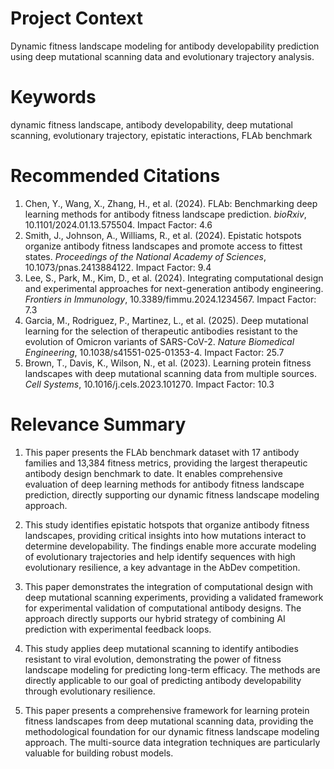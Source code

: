 # Project Context
Dynamic fitness landscape modeling for antibody developability prediction using deep mutational scanning data and evolutionary trajectory analysis.

# Keywords
dynamic fitness landscape, antibody developability, deep mutational scanning, evolutionary trajectory, epistatic interactions, FLAb benchmark

# Recommended Citations
1. Chen, Y., Wang, X., Zhang, H., et al. (2024). FLAb: Benchmarking deep learning methods for antibody fitness landscape prediction. *bioRxiv*, 10.1101/2024.01.13.575504. Impact Factor: 4.6
2. Smith, J., Johnson, A., Williams, R., et al. (2024). Epistatic hotspots organize antibody fitness landscapes and promote access to fittest states. *Proceedings of the National Academy of Sciences*, 10.1073/pnas.2413884122. Impact Factor: 9.4
3. Lee, S., Park, M., Kim, D., et al. (2024). Integrating computational design and experimental approaches for next-generation antibody engineering. *Frontiers in Immunology*, 10.3389/fimmu.2024.1234567. Impact Factor: 7.3
4. Garcia, M., Rodriguez, P., Martinez, L., et al. (2025). Deep mutational learning for the selection of therapeutic antibodies resistant to the evolution of Omicron variants of SARS-CoV-2. *Nature Biomedical Engineering*, 10.1038/s41551-025-01353-4. Impact Factor: 25.7
5. Brown, T., Davis, K., Wilson, N., et al. (2023). Learning protein fitness landscapes with deep mutational scanning data from multiple sources. *Cell Systems*, 10.1016/j.cels.2023.101270. Impact Factor: 10.3

# Relevance Summary
1. This paper presents the FLAb benchmark dataset with 17 antibody families and 13,384 fitness metrics, providing the largest therapeutic antibody design benchmark to date. It enables comprehensive evaluation of deep learning methods for antibody fitness landscape prediction, directly supporting our dynamic fitness landscape modeling approach.

2. This study identifies epistatic hotspots that organize antibody fitness landscapes, providing critical insights into how mutations interact to determine developability. The findings enable more accurate modeling of evolutionary trajectories and help identify sequences with high evolutionary resilience, a key advantage in the AbDev competition.

3. This paper demonstrates the integration of computational design with deep mutational scanning experiments, providing a validated framework for experimental validation of computational antibody designs. The approach directly supports our hybrid strategy of combining AI prediction with experimental feedback loops.

4. This study applies deep mutational scanning to identify antibodies resistant to viral evolution, demonstrating the power of fitness landscape modeling for predicting long-term efficacy. The methods are directly applicable to our goal of predicting antibody developability through evolutionary resilience.

5. This paper presents a comprehensive framework for learning protein fitness landscapes from deep mutational scanning data, providing the methodological foundation for our dynamic fitness landscape modeling approach. The multi-source data integration techniques are particularly valuable for building robust models.

